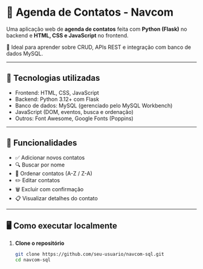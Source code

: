 # 📒 Agenda de Contatos - Navcom

Uma aplicação web de **agenda de contatos** feita com **Python (Flask)** no backend e **HTML, CSS e JavaScript** no frontend.

📂 Ideal para aprender sobre CRUD, APIs REST e integração com banco de dados MySQL.

---

## 🔧 Tecnologias utilizadas

- Frontend: HTML, CSS, JavaScript
- Backend: Python 3.12+ com Flask
- Banco de dados: MySQL (gerenciado pelo MySQL Workbench)
- JavaScript (DOM, eventos, busca e ordenação)
- Outros: Font Awesome, Google Fonts (Poppins)

---

## 🚀 Funcionalidades

- ✅ Adicionar novos contatos
- 🔍 Buscar por nome
- 🔄 Ordenar contatos (A-Z / Z-A)
- ✏️ Editar contatos
- 🗑️ Excluir com confirmação
- 📋 Visualizar detalhes do contato

---

## 🖥️ Como executar localmente

1. **Clone o repositório**
   ```bash
   git clone https://github.com/seu-usuario/navcom-sql.git
   cd navcom-sql
